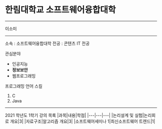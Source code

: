 # 한림대학교 소프트웨어융합대학
---

이소미

---

소속 : 소프트웨어융합대학
전공 : 콘텐츠 IT 전공


관심분야
* 인공지능
* **정보보안**
* 웹프로그래밍

프로그래밍 언어 스킬
1. C
2. Java

----------------------

2021 학년도 1학기 강의 목록
|과목|내용|학점|
|---|---|---|
|논리설계 및 실험|논리회로 개요|3|
|자료구조|알고리즘 개요|3|
|소프트웨어세미나 1|최신소프트웨어 트렌드|1|
